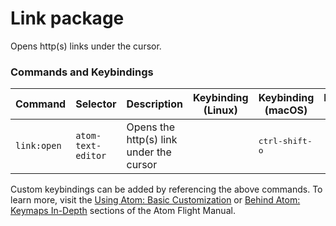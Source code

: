 # Link package

Opens http(s) links under the cursor.

### Commands and Keybindings

|Command|Selector|Description|Keybinding (Linux)|Keybinding (macOS)|Keybinding (Windows)|
|-------|--------|-----------|------------------|------------------|--------------------|
|`link:open`|`atom-text-editor`|Opens the http(s) link under the cursor||<kbd>ctrl-shift-o</kbd>||

Custom keybindings can be added by referencing the above commands.  To learn more, visit the [Using Atom: Basic Customization](http://flight-manual.atom.camp/using-atom/sections/basic-customization/#customizing-keybindings) or [Behind Atom: Keymaps In-Depth](http://flight-manual.atom.camp/behind-atom/sections/keymaps-in-depth) sections of the Atom Flight Manual.

